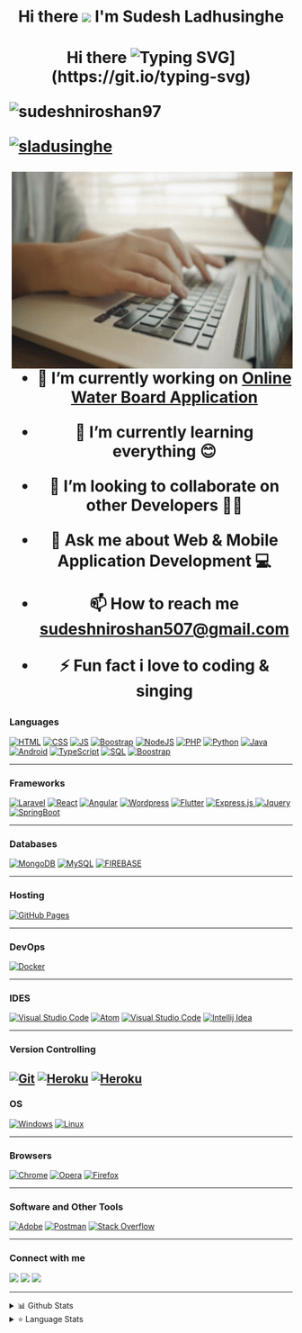 <h1 align="center">Hi there <img src="https://media.giphy.com/media/hvRJCLFzcasrR4ia7z/giphy.gif" width="25px"></a> I'm Sudesh Ladhusinghe</h1>

<h1 align="center">Hi there <img src="https://media.gi

[![Typing SVG](https://readme-typing-svg.herokuapp.com/?lines=Full+Stack+Developer;Youtuber;Content+Creator;)](https://git.io/typing-svg)


<p align="left"> <img src="https://komarev.com/ghpvc/?username=sudeshniroshan97&label=Profile%20views&color=0e75b6&style=flat" alt="sudeshniroshan97" /> </p>

<p align="left"> <a href="https://twitter.com/sladusinghe" target="blank"><img src="https://img.shields.io/twitter/follow/sladusinghe?logo=twitter&style=for-the-badge" alt="sladusinghe" /></a> </p>

<p><img align="right" alt="GIF" src="https://github.com/SudeshNiroshan97/SudeshNiroshan97/blob/main/typing.gif" width="500" height="350" /></p>

- 🔭 I’m currently working on [Online Water Board Application](https://github.com/SudeshNiroshan97/Online-Water-Board-App)

- 🌱 I’m currently learning **everything 😊**

- 👯 I’m looking to collaborate on **other Developers 👨‍💻**

- 💬 Ask me about **Web & Mobile Application Development 💻**

- 📫 How to reach me **sudeshniroshan507@gmail.com**

- ⚡ Fun fact **i love to coding & singing**


### Languages 

<a href="#"><img alt="HTML" src="https://img.shields.io/badge/HTML%20-%23E34F26.svg?logo=html5&logoColor=white" ></a>
<a href="#"><img alt="CSS" src="https://img.shields.io/badge/CSS%20-%231572B6.svg?logo=css3&logoColor=white" ></a>
<a href="#"><img alt="JS" src="https://img.shields.io/badge/JavaScript%20-%23F7DF1E.svg?logo=javascript&logoColor=black" ></a>
<a href="#"><img alt="Boostrap" src="https://img.shields.io/badge/-Bootstrap-563D7C?&logo=bootstrap" ></a>
<a href="#"><img alt="NodeJS" src="https://img.shields.io/badge/Node.js%20-%2343853D.svg?logo=node-dot-js&logoColor=white" ></a>
<a href="#"><img alt="PHP" src="https://img.shields.io/badge/PHP-%23777BB4.svg?logo=php&logoColor=white"></a>
<a href="#"><img alt="Python" src="https://img.shields.io/badge/Python-FF1B2D?&logo=python&logoColor=white" ></a>
<a href="#"><img alt="Java" src="https://img.shields.io/badge/Java%20-%23404d59.svg?logo=java&logoColor=white"></a>
<a href="#"><img alt="Android" src="https://img.shields.io/badge/android-009639?&logo=android&logoColor=whitet"></a> 
<a href="#"><img alt="TypeScript" src="https://img.shields.io/badge/TypeScript%20-%23007ACC.svg?logo=typescript&logoColor=white" ></a>
<a href="#"><img alt="SQL" src="https://img.shields.io/badge/SQL%20-%23025E8C.svg?logo=amazon-dynamodb&logoColor=white" ></a>
<a href="#"><img alt="Boostrap" src="https://img.shields.io/badge/-Csharp-563D7C?&logo=c#" ></a>

---

### Frameworks

<a href="#"><img alt="Laravel" src="https://img.shields.io/badge/Laravel-black?&logo=laravel&logoColor" ></a>
<a href="#"><img alt="React" src="https://img.shields.io/badge/React-20232A?&logo=react&logoColor=61DAFB" ></a>
<a href="#"><img alt="Angular" src="https://img.shields.io/badge/Angular-DD0031?&logo=angular&logoColor=white" ></a>
<a href="#"><img alt="Wordpress" src="https://img.shields.io/badge/Ionic-3880FF?&logo=ionic&logoColor=white" ></a>
<a href="#"><img alt="Flutter" src="https://img.shields.io/badge/Flutter-38B2AC?&logo=flutter&logoColor=white" ></a>
<a href="#"><img alt="Express.js" src="https://img.shields.io/badge/Express.js%20-%23404d59.svg?logo=express&logoColor=white"> </a>
<a href="#"><img alt="Jquery" src="https://img.shields.io/badge/jQuery-0769AD?&logo=jquery&logoColor=white" ></a>
<a href="#"><img alt="SpringBoot" src="https://img.shields.io/badge/SpringBoot%20-%2343853D.svg?logo=spring&logoColor=white" ></a>

---

### Databases

<a href="#"><img alt="MongoDB" src ="https://img.shields.io/badge/MongoDB-%234ea94b.svg?logo=mongodb&logoColor=white"></a>
<a href="#"><img alt="MySQL" src="https://img.shields.io/badge/MySQL-%2300f.svg?logo=mysql&logoColor=white"></a>
<a href="#"><img alt="FIREBASE" src="https://img.shields.io/badge/Firebase-007ACC?&logo=firebase" ></a>


---


### Hosting

<a href="#"><img alt="GitHub Pages" src="https://img.shields.io/badge/GitHub%20Pages-%23327FC7.svg?logo=github&logoColor=white" ></a>


---

### DevOps


<a href="#"><img alt="Docker" src="https://img.shields.io/badge/-Docker-black?&logo=docker"></a>

---

### IDES

<a href="#"><img alt="Visual Studio Code" src="https://img.shields.io/badge/Visual%20Studio%20Code-0078d7.svg?logo=visual-studio-code&logoColor=white"></a>
<a href="#"><img alt="Atom" src="https://img.shields.io/badge/Atom-66595C?&logo=Atom&logoColor=white"></a>
<a href="#"><img alt="Visual Studio Code" src="https://img.shields.io/badge/sublime_text-%23575757.svg?&logo=sublime-text&logoColor=important"></a>
<a href="#"><img alt="Intellij Idea" src="https://img.shields.io/badge/Intellij Idea-DD0031?&logo=intellij-idea&logoColor=white" ></a>

---

### Version Controlling

<a href="#"><img alt="Git" src="https://img.shields.io/badge/-Git-black?&logo=git" ></a>
<a href="#"><img alt="Heroku" src="https://img.shields.io/badge/-GitHub-181717?style=flat-square&logo=github" ></a>
<a href="#"><img alt="Heroku" src="https://img.shields.io/badge/-GitLab-181717?style=flat-square&logo=gitlab" ></a>  
---

### OS

<a href="#"><img alt="Windows" src="https://img.shields.io/badge/Windows-0078D6?&logo=windows&logoColor=white" ></a>
<a href="#"><img alt="Linux" src="https://img.shields.io/badge/Linux-%23575757.svg?&logo=linux&logoColor=important"></a>

---


### Browsers

<a href="#"><img alt="Chrome" src="https://img.shields.io/badge/Google_chrome-4285F4?&logo=Google-chrome&logoColor=white" ></a>
<a href="#"><img alt="Opera" src="https://img.shields.io/badge/Opera-FF1B2D?&logo=Opera&logoColor=white" ></a>
<a href="#"><img alt="Firefox" src="https://img.shields.io/badge/Mozilla_Firefox%20-%23F7DF1E.svg?logo=Firefox&logoColor=black" ></a>

---

### Software and Other Tools

<a href="#"><img alt="Adobe" src="https://img.shields.io/badge/Adobe%20-%23FF0000.svg?logo=adobe&logoColor=white"></a>
<a href="#"><img alt="Postman" src="https://img.shields.io/badge/Postman-FF6C37?logo=postman&logoColor=white"></a>
<a href="#"><img alt="Stack Overflow" src="https://img.shields.io/badge/-Stack%20Overflow-FE7A16?logo=stack-overflow&logoColor=white"></a>

---

### Connect with me

[<img src="https://img.shields.io/badge/Facebook-1877F2?&logo=facebook&logoColor=white"/>](https://m.facebook.com/shane.silva)
[<img src="https://img.shields.io/badge/Twitter-1DA1F2?&logo=twitter&logoColor=white"/>](https://twitter.com/SLadusinghe)
[<img src="https://img.shields.io/badge/LinkedIn-0077B5?&logo=linkedin&logoColor=white"/>](https://www.linkedin.com/in/sudeshladusinghe)

---

<details>
  <summary>📊 Github Stats</summary>
<br><br>
  <img alt="Sudesh Ladusinghe Github Stats " src="https://github-readme-stats.vercel.app/api?username=sudeshniroshan97&count_private=true&show_icons=true&theme=algolia" style="height:214px;"/>
</details>

<details>
  <summary>&#11088 Language Stats</summary>
<br><br>
    <img alt="Top Languages" src="https://github-readme-stats.vercel.app/api/top-langs/?username=sudeshniroshan97&theme=algolia&langs_count=15&layout=compact" />

</details>

</div>

